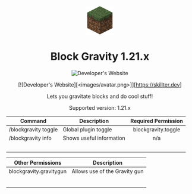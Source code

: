 <div align="center">

<img src="images/Grass_Block.png" alt="Minecraft Icon" width="15%" height="15%">

# Block Gravity 1.21.x

<img src="https://skillter.dev" alt="Developer's Website" data-canonical-src="images/avatar.png" style="max-width: 100%;">


[![Developer's Website][<images/avatar.png>]][<https://skillter.dev>]


Lets you gravitate blocks and do cool stuff!

Supported version: 1.21.x


| Command                                       |                 Description                   |          Required Permission         | 
| --------------------------------------------- | --------------------------------------------- | :----------------------------------: | 
| /blockgravity toggle                          |             Global plugin toggle              |          blockgravity.toggle         |  
| /blockgravity info                            |           Shows useful information            |                  n/a                 | 
|                                               |                                               |                                      |  
|                                               |                                               |                                      |  
|                                               |                                               |                                      | 
|                                               |                                               |                                      | 
|                                               |                                               |                                      | 

| Other Permissions                             |                  Description                  |
| --------------------------------------------- | --------------------------------------------- |
| blockgravity.gravitygun                       |         Allows use of the Gravity gun         |         
|                                               |                                               |
|                                               |                                               | 
|                                               |                                               |
|                                               |                                               |
|                                               |                                               |
|                                               |                                               |

